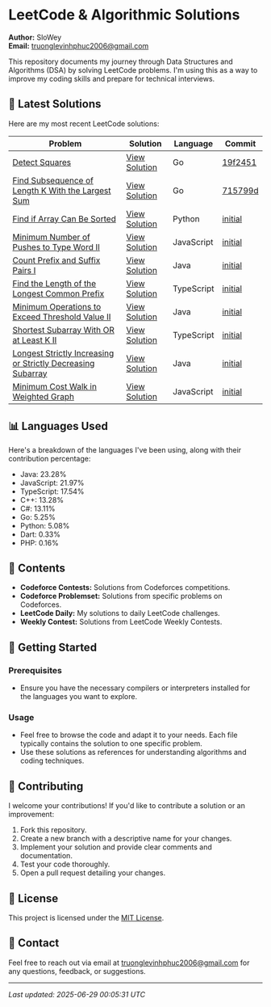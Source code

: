 
# LeetCode & Algorithmic Solutions

**Author:** SloWey  
**Email:** truonglevinhphuc2006@gmail.com

This repository documents my journey through Data Structures and Algorithms (DSA) by solving LeetCode problems. I'm using this as a way to improve my coding skills and prepare for technical interviews.

## 🚀 Latest Solutions

Here are my most recent LeetCode solutions:

| Problem | Solution | Language | Commit |
|---------|----------|----------|--------|
| [Detect Squares](https://leetcode.com/problems/detect-squares) | [View Solution](https://github.com/sloweyyy/DSA/blob/main/LeetCode%20Daily/02013.%20Detect%20Squares.go) | Go | [19f2451](https://github.com/sloweyyy/DSA/commit/88717c613b1dcaab5efc4c508b8561fb4edc57ad) |
| [Find Subsequence of Length K With the Largest Sum](https://leetcode.com/problems/longest-subsequence-repeated-k-times/description) | [View Solution](https://github.com/sloweyyy/DSA/blob/main/LeetCode%20Daily/02099.%20Find%20Subsequence%20of%20Length%20K%20With%20the%20Largest%20Sum.go) | Go | [715799d](https://github.com/sloweyyy/DSA/commit/88717c613b1dcaab5efc4c508b8561fb4edc57ad) |
| [Find if Array Can Be Sorted](https://leetcode.com/problems/find-if-array-can-be-sorted) | [View Solution](https://github.com/sloweyyy/DSA/blob/main/LeetCode%20Daily/03011.%20Find%20if%20Array%20Can%20Be%20Sorted.py) | Python | [initial](https://github.com/sloweyyy/DSA/commit/88717c613b1dcaab5efc4c508b8561fb4edc57ad) |
| [Minimum Number of Pushes to Type Word II](https://leetcode.com/problems/minimum-number-of-pushes-to-type-word-ii) | [View Solution](https://github.com/sloweyyy/DSA/blob/main/LeetCode%20Daily/03016.%20Minimum%20Number%20of%20Pushes%20to%20Type%20Word%20II.js) | JavaScript | [initial](https://github.com/sloweyyy/DSA/commit/88717c613b1dcaab5efc4c508b8561fb4edc57ad) |
| [Count Prefix and Suffix Pairs I](https://leetcode.com/problems/count-prefix-and-suffix-pairs-i) | [View Solution](https://github.com/sloweyyy/DSA/blob/main/LeetCode%20Daily/03042.%20Count%20Prefix%20and%20Suffix%20Pairs%20I.java) | Java | [initial](https://github.com/sloweyyy/DSA/commit/88717c613b1dcaab5efc4c508b8561fb4edc57ad) |
| [Find the Length of the Longest Common Prefix](https://leetcode.com/problems/find-the-length-of-the-longest-common-prefix) | [View Solution](https://github.com/sloweyyy/DSA/blob/main/LeetCode%20Daily/03043.%20Find%20the%20Length%20of%20the%20Longest%20Common%20Prefix.ts) | TypeScript | [initial](https://github.com/sloweyyy/DSA/commit/88717c613b1dcaab5efc4c508b8561fb4edc57ad) |
| [Minimum Operations to Exceed Threshold Value II](https://leetcode.com/problems/minimum-operations-to-exceed-threshold-value-ii) | [View Solution](https://github.com/sloweyyy/DSA/blob/main/LeetCode%20Daily/03066.%20Minimum%20Operations%20to%20Exceed%20Threshold%20Value%20II.java) | Java | [initial](https://github.com/sloweyyy/DSA/commit/88717c613b1dcaab5efc4c508b8561fb4edc57ad) |
| [Shortest Subarray With OR at Least K II](https://leetcode.com/problems/shortest-subarray-with-or-at-least-k-ii) | [View Solution](https://github.com/sloweyyy/DSA/blob/main/LeetCode%20Daily/03097.%20Shortest%20Subarray%20With%20OR%20at%20Least%20K%20II.ts) | TypeScript | [initial](https://github.com/sloweyyy/DSA/commit/88717c613b1dcaab5efc4c508b8561fb4edc57ad) |
| [Longest Strictly Increasing or Strictly Decreasing Subarray](https://leetcode.com/problems/longest-strictly-increasing-or-strictly-decreasing-subarray) | [View Solution](https://github.com/sloweyyy/DSA/blob/main/LeetCode%20Daily/03105.%20Longest%20Strictly%20Increasing%20or%20Strictly%20Decreasing%20Subarray.java) | Java | [initial](https://github.com/sloweyyy/DSA/commit/88717c613b1dcaab5efc4c508b8561fb4edc57ad) |
| [Minimum Cost Walk in Weighted Graph](https://leetcode.com/problems/minimum-cost-walk-in-weighted-graph) | [View Solution](https://github.com/sloweyyy/DSA/blob/main/LeetCode%20Daily/03108.%20Minimum%20Cost%20Walk%20in%20Weighted%20Graph.js) | JavaScript | [initial](https://github.com/sloweyyy/DSA/commit/88717c613b1dcaab5efc4c508b8561fb4edc57ad) |


## 📊 Languages Used

Here's a breakdown of the languages I've been using, along with their contribution percentage:

- Java: 23.28%
- JavaScript: 21.97%
- TypeScript: 17.54%
- C++: 13.28%
- C#: 13.11%
- Go: 5.25%
- Python: 5.08%
- Dart: 0.33%
- PHP: 0.16%


## 📁 Contents

*   **Codeforce Contests:** Solutions from Codeforces competitions.
*   **Codeforce Problemset:** Solutions from specific problems on Codeforces.
*   **LeetCode Daily:** My solutions to daily LeetCode challenges.
*   **Weekly Contest:** Solutions from LeetCode Weekly Contests.

## 🚀 Getting Started

### Prerequisites

*   Ensure you have the necessary compilers or interpreters installed for the languages you want to explore.

### Usage

*   Feel free to browse the code and adapt it to your needs. Each file typically contains the solution to one specific problem.
*   Use these solutions as references for understanding algorithms and coding techniques.

## 🤝 Contributing

I welcome your contributions! If you'd like to contribute a solution or an improvement:

1.  Fork this repository.
2.  Create a new branch with a descriptive name for your changes.
3.  Implement your solution and provide clear comments and documentation.
4.  Test your code thoroughly.
5.  Open a pull request detailing your changes.

## 📄 License

This project is licensed under the [MIT License](LICENSE).

## 📧 Contact

Feel free to reach out via email at truonglevinhphuc2006@gmail.com for any questions, feedback, or suggestions.

---

*Last updated: 2025-06-29 00:05:31 UTC*